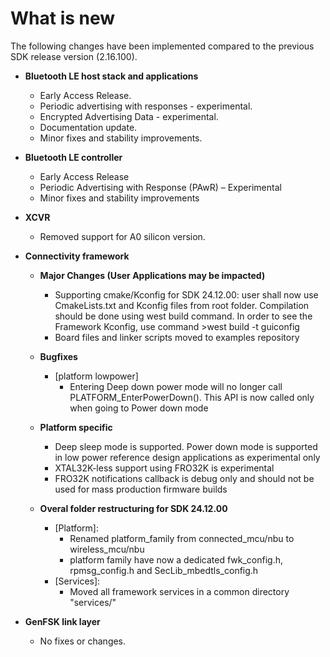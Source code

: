 # What is new

The following changes have been implemented compared to the previous SDK release version \(2.16.100\).

-   **Bluetooth LE host stack and applications**

    -   Early Access Release.
    -   Periodic advertising with responses - experimental.
    -   Encrypted Advertising Data - experimental.
    -   Documentation update.
    -   Minor fixes and stability improvements.
	
-   **Bluetooth LE controller**

    - Early Access Release
    - Periodic Advertising with Response (PAwR) – Experimental
    - Minor fixes and stability improvements

-   **XCVR**

    -   Removed support for A0 silicon version.
-   **Connectivity framework**

    -   **Major Changes (User Applications may be impacted)**

        -   Supporting cmake/Kconfig for SDK 24.12.00: user shall now use CmakeLists.txt and Kconfig files from root folder. Compilation should be done using west build command. In order to see the Framework Kconfig, use command >west build -t guiconfig
        -   Board files and linker scripts moved to examples repository

    -   **Bugfixes**

        -   [platform lowpower]
            -   Entering Deep down power mode will no longer call PLATFORM_EnterPowerDown(). This API is now called only when going to Power down mode

    -   **Platform specific**

        -   Deep sleep mode is supported. Power down mode is supported in low power reference design applications as experimental only
        -   XTAL32K-less support using FRO32K is experimental 
        -   FRO32K notifications callback is debug only and should not be used for mass production firmware builds

    -   **Overal folder restructuring for SDK 24.12.00**

        -   [Platform]:
            -   Renamed platform_family from connected_mcu/nbu to wireless_mcu/nbu
            -   platform family have now a dedicated fwk_config.h, rpmsg_config.h and SecLib_mbedtls_config.h
        -   [Services]:
            -   Moved all framework services in a common directory "services/"

-   **GenFSK link layer**

    -   No fixes or changes.

